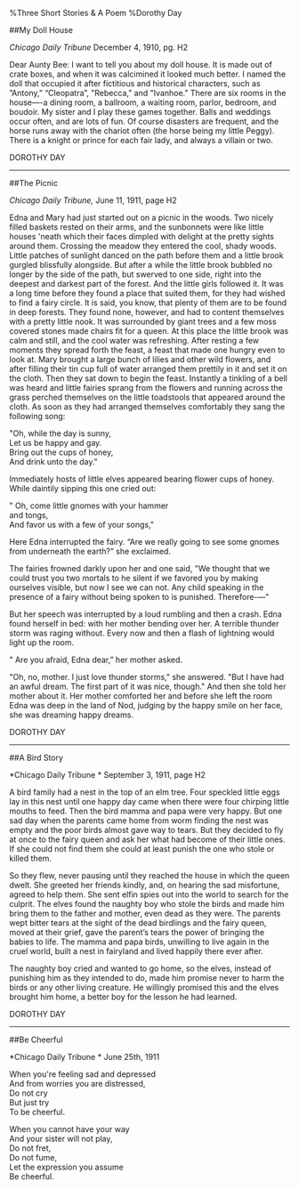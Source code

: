 %Three Short Stories & A Poem
%Dorothy Day

##My Doll House

*Chicago Daily Tribune*  December 4, 1910, pg. H2

Dear Aunty Bee: I want to tell you about my doll house. It is made out of crate boxes, and when it was calcimined it looked much better. I named the doll that occupied it after fictitious and historical characters, such as ”Antony,” “Cleopatra”, "Rebecca," and "Ivanhoe." There are six rooms in the house—-a dining room, a ballroom, a waiting room, parlor, bedroom, and boudoir. My sister and I play these games together. Balls and weddings occur often, and are lots of fun. Of course disasters are frequent, and the horse runs away with the chariot often (the horse being my little Peggy). There is a knight or prince for each fair lady, and always a villain or two.

DOROTHY DAY

***
##The Picnic

*Chicago Daily Tribune,* June 11, 1911, page H2

Edna and Mary had just started out on a picnic in the woods. Two nicely filled baskets rested on their arms, and the sunbonnets were like little houses 'neath which their faces dimpled with delight at the pretty sights around them. Crossing the meadow they entered the cool, shady woods. Little patches of sunlight danced on the path before them and a little brook gurgled blissfully alongside. But after a while the little brook bubbled no longer by the side of the path, but swerved to one side, right into the deepest and darkest part of the forest. And the little girls followed it. It was a long time before they found a place that suited them, for they had wished to find a fairy circle. It is said, you know, that plenty of them are to be found in deep forests. They found none, however, and had to content themselves with a pretty little nook. It was surrounded by giant trees and a few moss covered stones made chairs fit for a queen.  At this place the little brook was calm and still, and the cool water was refreshing. After resting a few moments they spread forth the feast, a feast that made one hungry even to look at. Mary brought a large bunch of lilies and other wild flowers, and after filling their tin cup full of water arranged them prettily in it and set it on the cloth.   Then they sat down to begin the feast.   Instantly a tinkling of a bell was heard and little fairies sprang from the flowers and running across the grass perched themselves on the little toadstools that appeared around the cloth. As soon as they had arranged themselves comfortably they sang the following song:

"Oh, while the day is sunny,  
Let us be happy and gay.  
Bring out the cups of honey,  
And drink unto the day."

Immediately hosts of little elves appeared bearing flower cups of honey. While daintily sipping this one cried out:

" Oh, come little gnomes with your hammer  
and tongs,  
And favor us with a few of your songs,"

Here Edna interrupted the fairy. “Are we really going to see some gnomes from underneath the earth?” she exclaimed.

The fairies frowned darkly upon her and one said, "We thought that we could trust you two mortals to he silent if we favored you by making ourselves visible, but now I see we can not. Any child speaking in the presence of a fairy without being spoken to is punished.   Therefore-—"

But her speech was interrupted by a loud rumbling and then a crash. Edna found herself in bed: with her mother bending over her. A terrible thunder storm was raging without. Every now and then a flash of lightning would light up the room.

" Are you afraid, Edna dear,” her mother asked.              

"Oh, no, mother. I just love thunder storms," she answered. "But I have had an awful dream. The first part of it was nice, though." And then she told her mother about it. Her mother comforted her and before she left the room Edna was deep in the land of Nod, judging by the happy smile on her face, she was dreaming happy dreams.

DOROTHY DAY

***


##A Bird Story

*Chicago Daily Tribune * September 3, 1911, page H2

A bird family had a nest in the top of an elm tree. Four speckled little eggs lay in this nest until one happy day came when there were four chirping little mouths to feed. Then the bird mamma and papa were very happy. But one sad day when the parents came home from worm finding the nest was empty and the poor birds almost gave way to tears. But they decided to fly at once to the fairy queen and ask her what had become of their little ones. If she could not find them she could at least punish the one who stole or killed them.

So they flew, never pausing until they reached the house in which the queen dwelt. She greeted her friends kindly, and, on hearing the sad misfortune, agreed to help them. She sent elfin spies out into the world to search for the culprit. The elves found the naughty boy who stole the birds and made him bring them to the father and mother, even dead as they were. The parents wept bitter tears at the sight of the dead birdlings and the fairy queen, moved at their grief, gave the parent’s tears the power of bringing the babies to life. The mamma and papa birds, unwilling to live again in the cruel world, built a nest in fairyland and lived happily there ever after.

The naughty boy cried and wanted to go home, so the elves, instead of punishing him as they intended to do, made him promise never to harm the birds or any other living creature. He willingly promised this and the elves brought him home, a better boy for the lesson he had learned.

DOROTHY DAY

***

##Be Cheerful

*Chicago Daily Tribune * June 25th, 1911


When you're feeling sad and depressed  
And from worries you are distressed,  
Do not cry  
But just try  
To be cheerful.

When you cannot have your way  
And your sister will not play,  
Do not fret,  
Do not fume,  
Let the expression you assume  
Be cheerful.








 
         




